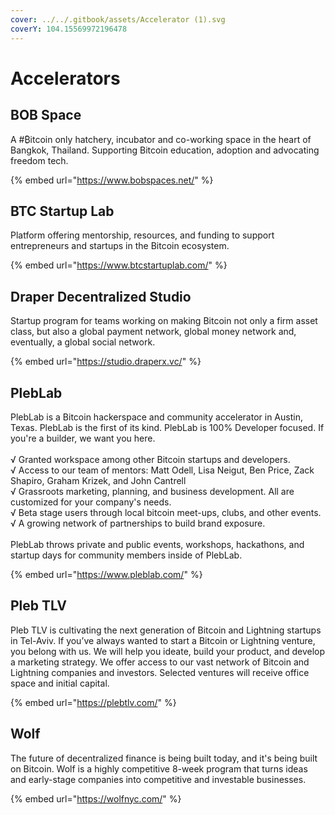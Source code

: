 ```yaml
---
cover: ../../.gitbook/assets/Accelerator (1).svg
coverY: 104.15569972196478
---
```


# Accelerators

## BOB Space

​A #₿itcoin only hatchery, incubator and co-working space in the heart of Bangkok, Thailand. Supporting Bitcoin education, adoption and advocating freedom tech.

{% embed url="https://www.bobspaces.net/" %}

## BTC Startup Lab

Platform offering mentorship, resources, and funding to support entrepreneurs and startups in the Bitcoin ecosystem.

{% embed url="https://www.btcstartuplab.com/" %}

## Draper Decentralized Studio

Startup program for teams working on making Bitcoin not only a firm asset class, but also a global payment network, global money network and, eventually, a global social network.

{% embed url="https://studio.draperx.vc/" %}

## PlebLab

PlebLab is a Bitcoin hackerspace and community accelerator in Austin, Texas. PlebLab is the first of its kind. PlebLab is 100% Developer focused. If you're a builder, we want you here.\
\
√ Granted workspace among other Bitcoin startups and developers.\
√ Access to our team of mentors: Matt Odell, Lisa Neigut, Ben Price, Zack Shapiro, Graham Krizek, and John Cantrell\
√ Grassroots marketing, planning, and business development. All are customized for your company's needs.\
√ Beta stage users through local bitcoin meet-ups, clubs, and other events.\
√ A growing network of partnerships to build brand exposure.\
\
PlebLab throws private and public events, workshops, hackathons, and startup days for community members inside of PlebLab.

{% embed url="https://www.pleblab.com/" %}

## Pleb TLV

Pleb TLV is cultivating the next generation of Bitcoin and Lightning startups in Tel-Aviv. If you’ve always wanted to start a Bitcoin or Lightning venture, you belong with us. We will help you ideate, build your product, and develop a marketing strategy. We offer access to our vast network of Bitcoin and Lightning companies and investors. Selected ventures will receive office space and initial capital.

{% embed url="https://plebtlv.com/" %}

## Wolf

The future of decentralized finance is being built today, and it's being built on Bitcoin. Wolf is a highly competitive 8-week program that turns ideas and early-stage companies into competitive and investable businesses.

{% embed url="https://wolfnyc.com/" %}

###

###
